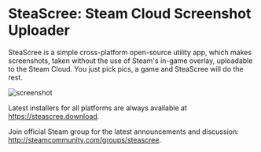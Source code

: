 # SteaScree: Steam Cloud Screenshot Uploader

SteaScree is a simple cross-platform open-source utility app, which makes screenshots, taken without the use of Steam's in-game overlay, uploadable to the Steam Cloud. You just pick pics, a game and SteaScree will do the rest.

![screenshot](https://steascree.download/screenshot.png)

Latest installers for all platforms are always available at https://steascree.download.

Join official Steam group for the latest announcements and discussion: http://steamcommunity.com/groups/steascree.